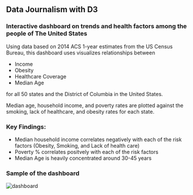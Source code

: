## Data Journalism with D3
### Interactive dashboard on trends and health factors among the people of The United States

Using data based on 2014 ACS 1-year estimates from the US Census Bureau, this dashboard uses visualizes relationships between 
- Income
- Obesity
- Healthcare Coverage
- Median Age

for all 50 states and the District of Columbia in the United States. 

Median age, household income, and poverty rates are plotted against the smoking, lack of healthcare, and obesity rates for each state.

### Key Findings:
- Median household income correlates negatively with each of the risk factors (Obesity, Smoking, and Lack of health care)
- Poverty % correlates positvely with each of the risk factors
- Median Age is heavily concentrated around 30-45 years


### Sample of the dashboard
![dashboard](https://user-images.githubusercontent.com/74028387/115809915-04392d80-a3bb-11eb-9d92-10dbe481dba9.gif)
